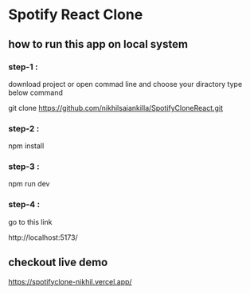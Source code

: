 # Spotify React Clone

## how to run this app on local system 

### step-1 : 

download project or open commad line and choose your diractory type below command 

git clone https://github.com/nikhilsaiankilla/SpotifyCloneReact.git

### step-2 :

npm install 

### step-3 :

npm run dev 

### step-4 :

go to this link 

http://localhost:5173/


## checkout live demo 
https://spotifyclone-nikhil.vercel.app/
